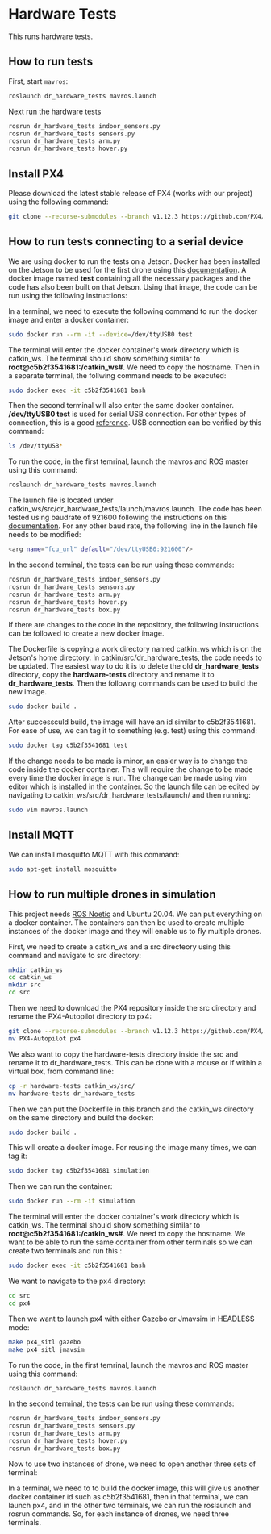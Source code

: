 # Hardware Tests

This runs hardware tests.

## How to run tests

First, start `mavros`:

```bash
roslaunch dr_hardware_tests mavros.launch
```

Next run the hardware tests

```bash
rosrun dr_hardware_tests indoor_sensors.py
rosrun dr_hardware_tests sensors.py
rosrun dr_hardware_tests arm.py
rosrun dr_hardware_tests hover.py

```

## Install PX4

Please download the latest stable release of PX4 (works with our project) using the following command:

```bash
git clone --recurse-submodules --branch v1.12.3 https://github.com/PX4/PX4-Autopilot.git
```

## How to run tests connecting to a serial device

We are using docker to run the tests on a Jetson. Docker has been installed on the Jetson to be used for the first drone using this [documentation](https://docs.docker.com/engine/install/ubuntu/). A docker image named **test** containing all the necessary packages and the code has also been built on that Jetson. Using that image, the code can be run using the following instructions:

In a terminal, we need to execute the following command to run the docker image and enter a docker container:

```bash
sudo docker run --rm -it --device=/dev/ttyUSB0 test

```
The terminal will enter the docker container's work directory which is catkin_ws. The terminal should show something similar to **root@c5b2f3541681:/catkin_ws#**. We need to copy the hostname. Then in a separate terminal, the follwing command needs to be executed:

```bash
sudo docker exec -it c5b2f3541681 bash

```
Then the second terminal will also enter the same docker container. **/dev/ttyUSB0 test** is used for serial USB connection. For other types of connection, this is a good [reference](https://mavlink.io/en/mavgen_python/). USB connection can be verified by this command:

```bash
ls /dev/ttyUSB*

```
To run the code, in the first temrinal, launch the mavros and ROS master using this command:

```bash
roslaunch dr_hardware_tests mavros.launch

```
The launch file is located under catkin_ws/src/dr_hardware_tests/launch/mavros.launch. The code has been tested using baudrate of 921600 following the instructions on this [documentation](https://docs.px4.io/master/en/companion_computer/pixhawk_companion.html). For any other baud rate, the following line in the launch file needs to be modified:

```bash
<arg name="fcu_url" default="/dev/ttyUSB0:921600"/>

```
In the second terminal, the tests can be run using these commands:

```bash
rosrun dr_hardware_tests indoor_sensors.py
rosrun dr_hardware_tests sensors.py
rosrun dr_hardware_tests arm.py
rosrun dr_hardware_tests hover.py
rosrun dr_hardware_tests box.py

```
If there are changes to the code in the repository, the following instructions can be followed to create a new docker image.

The Dockerfile is copying a work directory named catkin_ws which is on the Jetson's home directory. In catkin/src/dr_hardware_tests, the code needs to be updated. The easiest way to do it is to delete the old **dr_hardware_tests** directory, copy the **hardware-tests** directory and rename it to **dr_hardware_tests**. Then the followng commands can be used to build the new image.

```bash
sudo docker build .

```
After successculd build, the image will have an id similar to c5b2f3541681. For ease of use, we can tag it to something (e.g. test) using this command:

```bash
sudo docker tag c5b2f3541681 test

```
If the change needs to be made is minor, an easier way is to change the code inside the docker container. This will require the change to be made every time the docker image is run. The change can be made using vim editor which is installed in the container. So the launch file can be edited by navigating to catkin_ws/src/dr_hardware_tests/launch/ and then running:

```bash
sudo vim mavros.launch

```

## Install MQTT

We can install mosquitto MQTT with this command:

```bash
sudo apt-get install mosquitto

```

## How to run multiple drones in simulation



This project needs [ROS Noetic](http://wiki.ros.org/noetic/Installation/Ubuntu) and Ubuntu 20.04. We can put everything on a docker container. The containers can then be used to create multiple instances of the docker image and they will enable us to fly multiple drones. 

First, we need to create a catkin_ws and a src directeory using this command and navigate to src directory:

```bash
mkdir catkin_ws
cd catkin_ws
mkdir src
cd src

```

Then we need to download the PX4 repository inside the src directory and rename the PX4-Autopilot directory to px4:

```bash
git clone --recurse-submodules --branch v1.12.3 https://github.com/PX4/PX4-Autopilot.git
mv PX4-Autopilot px4

```

We also want to copy the hardware-tests directory inside the src and rename it to dr_hardware_tests. This can be done with a mouse or if within a virtual box, from command line:

```bash
cp -r hardware-tests catkin_ws/src/
mv hardware-tests dr_hardware_tests

```

Then we can put the Dockerfile in this branch and the catkin_ws directory on the same directory and build the docker:

```bash
sudo docker build .

```

This will create a docker image. For reusing the image many times, we can tag it:

```bash
sudo docker tag c5b2f3541681 simulation

```

Then we can run the container:

```bash
sudo docker run --rm -it simulation

```

The terminal will enter the docker container's work directory which is catkin_ws. The terminal should show something similar to **root@c5b2f3541681:/catkin_ws#**. We need to copy the hostname. We want to be able to run the same container from other terminals so we can create two terminals and run this
:

```bash
sudo docker exec -it c5b2f3541681 bash

```

We want to navigate to the px4 directory:

```bash
cd src
cd px4

```
Then we want to launch px4 with either Gazebo or Jmavsim in HEADLESS mode:

```bash
make px4_sitl gazebo
make px4_sitl jmavsim

```
To run the code, in the first temrinal, launch the mavros and ROS master using this command:

```bash
roslaunch dr_hardware_tests mavros.launch

```

In the second terminal, the tests can be run using these commands:

```bash
rosrun dr_hardware_tests indoor_sensors.py
rosrun dr_hardware_tests sensors.py
rosrun dr_hardware_tests arm.py
rosrun dr_hardware_tests hover.py
rosrun dr_hardware_tests box.py

```

Now to use two instances of drone, we need to open another three sets of terminal:

In a terminal, we need to to build the docker image, this will give us another docker container id such as c5b2f3541681, then in that terminal, we can launch px4, and in the other two terminals, we can run the roslaunch and rosrun commands. So, for each instance of drones, we need three terminals.

